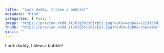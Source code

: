 ```yaml
---
title:  "Look daddy, I blew a bubble!"
metadate: "hide"
categories: [ Pussy ]
image: "https://preview.redd.it/63g5bjz0jrp51.jpg?auto=webp&s=2223135d2cb8fdaa0f737d759417e5b861f752be"
thumb: "https://preview.redd.it/63g5bjz0jrp51.jpg?width=1080&crop=smart&auto=webp&s=4f86f7bdf1aa5d341835b928a3a0714734c62dcd"
visit: ""
---
```

Look daddy, I blew a bubble!

